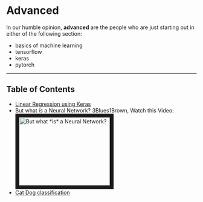 # Advanced


In our humble opinion, **advanced** are the people who are just starting out in either of the following section:
- basics of machine learning
- tensorflow
- keras 
- pytorch

----

## Table of Contents
- [Linear Regression using Keras](https://github.com/AiDevNepal/ai-saturdays-workshop-1/blob/master/advanced/linear-regression.ipynb)
- But what *is* a Neural Network? 3Blues1Brown, Watch this Video: <br /><a href="http://www.youtube.com/watch?feature=player_embedded&v=aircAruvnKk" target="_blank"><img src="http://img.youtube.com/vi/aircAruvnKk/0.jpg" alt="But what *is* a Neural Network?" width="240" height="180" border="10" /></a>
- [Cat Dog classification](https://github.com/AiDevNepal/ai-saturdays-workshop-1/blob/master/advanced/CAT-DOG.ipynb)



